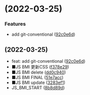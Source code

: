 #  (2022-03-25)


### Features

* add git-conventional ([92c0e6d](https://github.com/chenminfan/JS_BMI/commit/92c0e6d86cb8f85d71c69a35b3b3d140d1f01726))



##  (2022-03-25)

* feat: add git-conventional ([92c0e6d](https://github.com/chenminfan/JS_BMI/commit/92c0e6d))
*  ■JS BMI 更新CSS ([f378e29](https://github.com/chenminfan/JS_BMI/commit/f378e29))
*  ■JS BMI delete ([dd0c940](https://github.com/chenminfan/JS_BMI/commit/dd0c940))
* ■JS BMI FINAL ([51e7acc](https://github.com/chenminfan/JS_BMI/commit/51e7acc))
* ■JS BMI update ([3283ef1](https://github.com/chenminfan/JS_BMI/commit/3283ef1))
* JS_BMI_START ([8b8d89d](https://github.com/chenminfan/JS_BMI/commit/8b8d89d))



